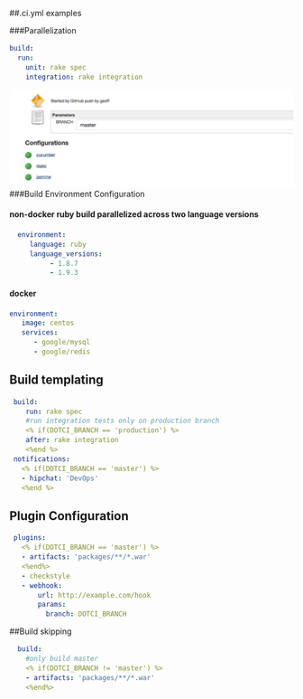 ##.ci.yml examples


###Parallelization
```yaml
build:
  run:
    unit: rake spec
    integration: rake integration
```
![dotci setup](screenshots/script-parallized.png)
###Build Environment Configuration

#### non-docker ruby build parallelized across two language versions
```yaml
  environment:
     language: ruby
     language_versions:
          - 1.8.7
          - 1.9.3
```

#### docker
```yaml
environment:
   image: centos
   services:
      - google/mysql
      - google/redis
```

## Build templating

```yaml
 build:
    run: rake spec
    #run integration tests only on production branch
    <% if(DOTCI_BRANCH == 'production') %>
    after: rake integration
    <%end %>
 notifications:
   <% if(DOTCI_BRANCH == 'master') %>
   - hipchat: 'DevOps'
   <%end %>
```

## Plugin Configuration
 ```yaml
  plugins:
    <% if(DOTCI_BRANCH == 'master') %>
    - artifacts: 'packages/**/*.war'
    <%end%>
    - checkstyle
    - webhook:
        url: http://example.com/hook
        params:
          branch: DOTCI_BRANCH
 ```

##Build skipping
 ```yaml
   build:
     #only build master
     <% if(DOTCI_BRANCH != 'master') %>
     - artifacts: 'packages/**/*.war'
     <%end%>
 ```
